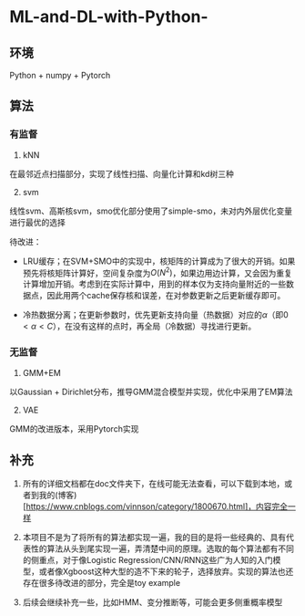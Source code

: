 # ML-and-DL-with-Python-

## 环境

Python + numpy + Pytorch

## 算法

### 有监督

1. kNN

在最邻近点扫描部分，实现了线性扫描、向量化计算和kd树三种

2. svm

线性svm、高斯核svm，smo优化部分使用了simple-smo，未对内外层优化变量进行最优的选择

待改进：
+ LRU缓存；在SVM+SMO中的实现中，核矩阵的计算成为了很大的开销。如果预先将核矩阵计算好，空间复杂度为$O(N^2)$，如果边用边计算，又会因为重复计算增加开销。考虑到在实际计算中，用到的样本仅为支持向量附近的一些数据点，因此用两个cache保存核和误差，在对参数更新之后更新缓存即可。

+ 冷热数据分离；在更新参数时，优先更新支持向量（热数据）对应的$\alpha$（即$0<\alpha<C$），在没有这样的点时，再全局（冷数据）寻找进行更新。

### 无监督

1. GMM+EM

以Gaussian + Dirichlet分布，推导GMM混合模型并实现，优化中采用了EM算法

2. VAE

GMM的改进版本，采用Pytorch实现

## 补充

1. 所有的详细文档都在doc文件夹下，在线可能无法查看，可以下载到本地，或者到我的(博客)[https://www.cnblogs.com/vinnson/category/1800670.html]，内容完全一样

2. 本项目不是为了将所有的算法都实现一遍，我的目的是将一些经典的、具有代表性的算法从头到尾实现一遍，弄清楚中间的原理。选取的每个算法都有不同的侧重点，对于像Logistic Regression/CNN/RNN这些广为人知的入门模型，或者像Xgboost这种大型的造不下来的轮子，选择放弃。实现的算法也还存在很多待改进的部分，完全是toy example

3. 后续会继续补充一些，比如HMM、变分推断等，可能会更多侧重概率模型


